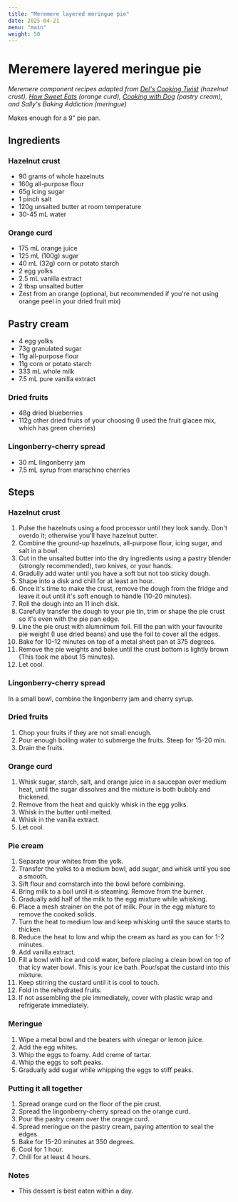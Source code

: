 ```yaml
---
title: "Meremere layered meringue pie" 
date: 2025-04-21
menu: "main"
weight: 50
---
```


# Meremere layered meringue pie

*Meremere component recipes adapted from [Del's Cooking Twist](https://www.delscookingtwist.com/hazelnut-pie-crust/) (hazelnut crust), [How Sweet Eats](https://www.howsweeteats.com/2023/06/orange-meringue-pie/) (orange curd), [Cooking with Dog](https://cookingwithdog.com/recipe/cream-pan/) (pastry cream), and Sally's Baking Addiction (meringue)*

Makes enough for a 9" pie pan.

## Ingredients

### Hazelnut crust

* 90 grams of whole hazelnuts
* 160g all-purpose flour
* 65g icing sugar
* 1 pinch salt
* 120g unsalted butter at room temperature
* 30-45 mL water

### Orange curd

* 175 mL orange juice
* 125 mL (100g) sugar
* 40 mL (32g) corn or potato starch
* 2 egg yolks
* 2.5 mL vanilla extract
* 2 tbsp unsalted butter
* Zest from an orange (optional, but recommended if you're not using orange peel in your dried fruit mix)

## Pastry cream

* 4 egg yolks
* 73g granulated sugar
* 11g all-purpose flour
* 11g corn or potato starch
* 333 mL whole milk
* 7.5 mL pure vanilla extract

### Dried fruits
* 48g dried blueberries
* 112g other dried fruits of your choosing (I used the fruit glacee mix, which has green cherries)

### Lingonberry-cherry spread
* 30 mL lingonberry jam
* 7.5 mL syrup from marschino cherries

## Steps

### Hazelnut crust

1. Pulse the hazelnuts using a food processor until they look sandy. Don't overdo it; otherwise you'll have hazelnut butter.
2. Combine the ground-up hazelnuts, all-purpose flour, icing sugar, and salt in a bowl.
3. Cut in the unsalted butter into the dry ingredients using a pastry blender (strongly recommended), two knives, or your hands.
4. Gradully add water until you have a soft but not too sticky dough.
5. Shape into a disk and chill for at least an hour.
6. Once it's time to make the crust, remove the dough from the fridge and leave it out until it's soft enough to handle (10-20 minutes).
7. Roll the dough into an 11 inch disk.
8. Carefully transfer the dough to your pie tin, trim or shape the pie crust so it's even with the pie pan edge.
9. Line the pie crust with alumnimum foil. Fill the pan with your favourite pie weight (I use dried beans) and use the foil to cover all the edges.
10. Bake for 10-12 minutes on top of a metal sheet pan at 375 degrees.
11. Remove the pie weights and bake until the crust bottom is lightly brown (This took me about 15 minutes).
12. Let cool.

### Lingonberry-cherry spread

In a small bowl, combine the lingonberry jam and cherry syrup.

### Dried fruits
1. Chop your fruits if they are not small enough.
2. Pour enough boiling water to submerge the fruits. Steep for 15-20 min.
3. Drain the fruits.

### Orange curd

1. Whisk sugar, starch, salt, and orange juice in a saucepan over medium heat, until the sugar dissolves and the mixture is both bubbly and thickened.
2. Remove from the heat and quickly whisk in the egg yolks.
3. Whisk in the butter until melted.
4. Whisk in the vanilla extract.
5. Let cool. 

### Pie cream
1. Separate your whites from the yolk. 
2. Transfer the yolks to a medium bowl, add sugar, and whisk until you see a smooth.
3. Sift flour and cornstarch into the bowl before combining. 
4. Bring milk to a boil until it is steaming. Remove from the burner.
5. Gradually add half of the milk to the egg mixture while whisking.
6. Place a mesh strainer on the pot of milk. Pour in the egg mixture to remove the cooked solids. 
7. Turn the heat to medium low and keep whisking until the sauce starts to thicken. 
8. Reduce the heat to low and whip the cream as hard as you can for 1-2 minutes. 
9. Add vanilla extract.
10. Fill a bowl with ice and cold water, before placing a clean bowl on top of that icy water bowl. This is your ice bath. Pour/spat the custard into this mixture.
11. Keep stirring the custard until it is cool to touch. 
12. Fold in the rehydrated fruits.
13. If not assembling the pie immediately, cover with plastic wrap and refrigerate immediately. 

### Meringue

1. Wipe a metal bowl and the beaters with vinegar or lemon juice.
2. Add the egg whites.
3. Whip the eggs to foamy. Add creme of tartar.
4. Whip the eggs to soft peaks. 
5. Gradually add sugar while whipping the eggs to stiff peaks.

### Putting it all together
1. Spread orange curd on the floor of the pie crust.
2. Spread the lingonberry-cherry spread on the orange curd.
3. Pour the pastry cream over the orange curd.
4. Spread meringue on the pastry cream, paying attention to seal the edges.
5. Bake for 15-20 minutes at 350 degrees.
6. Cool for 1 hour.
7. Chill for at least 4 hours.

### Notes
* This dessert is best eaten within a day. 